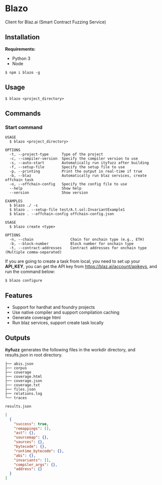 # Blazo

Client for Blaz.ai (Smart Contract Fuzzing Service)

## Installation

**Requirements:**

- Python 3
- Node

```sh-session
$ npm i blazo -g
```

## Usage

```sh-session
$ blazo <project_directory>
```

## Commands

### Start command

```
USAGE
  $ blazo <project_directory>

OPTIONS
  -t, --project-type      Type of the project
  -c, --compiler-version  Specify the compiler version to use
  -s, --auto-start        Automatically run ityfuzz after building
  -f, --setup-file        Specify the setup file to use
  -p, --printing          Print the output in real-time if true
  -b, --blaz              Automatically run blaz services, create offchain task
  -o, --offchain-config   Specify the config file to use
  --help                  Show help
  --version               Show version

EXAMPLES
  $ blazo ./ -s
  $ blazo . --setup-file test/A.t.sol:InvariantExample1
  $ blazo . --offchain-config offchain-config.json
```

```
USAGE
  $ blazo create <type>

OPTIONS
  -n, --chain                 Chain for onchain type (e.g., ETH)
  -b, --block-number          Block number for onchain type
  -t, --contract-addresses    Contract addresses for onchain type (Multiple comma-separated)
```

If you are going to create a task from local, you need to set up your **API_KEY**, you can get the API key from https://blaz.ai/account/apikeys, and run the command below:

```sh-session
$ blazo configure
```

## Features

- Support for hardhat and foundry projects
- Use native compiler and support compilation caching
- Generate coverage html
- Run blaz services, support create task locally

## Outputs

**ityfuzz** generates the following files in the workdir directory, and results.json in root directory.

```
├── abis.json
├── corpus
├── coverage
├── coverage.html
├── coverage.json
├── coverage.txt
├── files.json
├── relations.log
└── traces
```

`results.json`

```json
[
  {
    "success": true,
    "remappings": [],
    "ast": {},
    "sourcemap": {},
    "sources": {},
    "bytecode": {},
    "runtime_bytecode": {},
    "abi": {},
    "invariants": [],
    "compiler_args": {},
    "address": {}
  }
]
```
